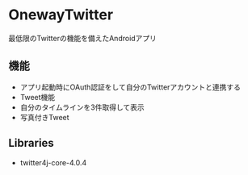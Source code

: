# OnewayTwitter

最低限のTwitterの機能を備えたAndroidアプリ

## 機能

- アプリ起動時にOAuth認証をして自分のTwitterアカウントと連携する
- Tweet機能
- 自分のタイムラインを3件取得して表示
- 写真付きTweet

## Libraries

- twitter4j-core-4.0.4
